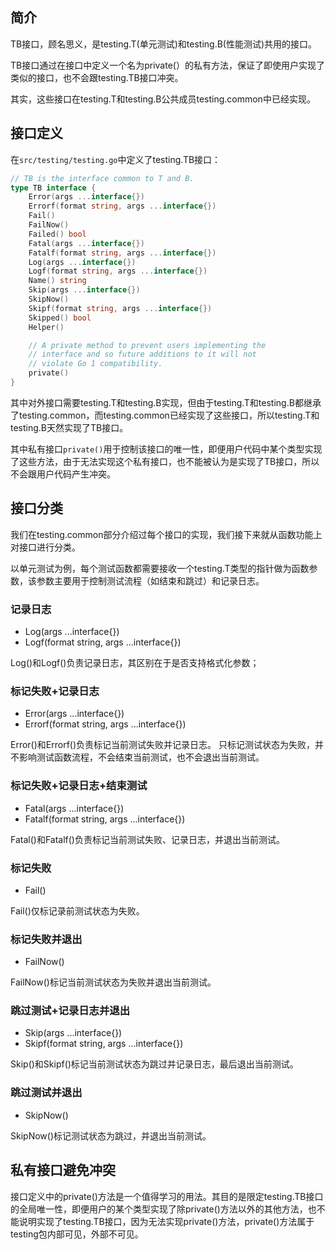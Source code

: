 ## 简介
TB接口，顾名思义，是testing.T(单元测试)和testing.B(性能测试)共用的接口。

TB接口通过在接口中定义一个名为private(）的私有方法，保证了即使用户实现了类似的接口，也不会跟testing.TB接口冲突。

其实，这些接口在testing.T和testing.B公共成员testing.common中已经实现。

## 接口定义
在`src/testing/testing.go`中定义了testing.TB接口：
```go
// TB is the interface common to T and B.
type TB interface {
	Error(args ...interface{})
	Errorf(format string, args ...interface{})
	Fail()
	FailNow()
	Failed() bool
	Fatal(args ...interface{})
	Fatalf(format string, args ...interface{})
	Log(args ...interface{})
	Logf(format string, args ...interface{})
	Name() string
	Skip(args ...interface{})
	SkipNow()
	Skipf(format string, args ...interface{})
	Skipped() bool
	Helper()

	// A private method to prevent users implementing the
	// interface and so future additions to it will not
	// violate Go 1 compatibility.
	private()
}
```
其中对外接口需要testing.T和testing.B实现，但由于testing.T和testing.B都继承了testing.common，而testing.common已经实现了这些接口，所以testing.T和testing.B天然实现了TB接口。

其中私有接口`private()`用于控制该接口的唯一性，即便用户代码中某个类型实现了这些方法，由于无法实现这个私有接口，也不能被认为是实现了TB接口，所以不会跟用户代码产生冲突。

## 接口分类
我们在testing.common部分介绍过每个接口的实现，我们接下来就从函数功能上对接口进行分类。

以单元测试为例，每个测试函数都需要接收一个testing.T类型的指针做为函数参数，该参数主要用于控制测试流程（如结束和跳过）和记录日志。

### 记录日志
* Log(args ...interface{})
* Logf(format string, args ...interface{})

Log()和Logf()负责记录日志，其区别在于是否支持格式化参数；

### 标记失败+记录日志
* Error(args ...interface{})
* Errorf(format string, args ...interface{})

Error()和Errorf()负责标记当前测试失败并记录日志。
只标记测试状态为失败，并不影响测试函数流程，不会结束当前测试，也不会退出当前测试。

### 标记失败+记录日志+结束测试
* Fatal(args ...interface{})
* Fatalf(format string, args ...interface{})

Fatal()和Fatalf()负责标记当前测试失败、记录日志，并退出当前测试。

### 标记失败
* Fail()

Fail()仅标记录前测试状态为失败。

### 标记失败并退出
* FailNow()

FailNow()标记当前测试状态为失败并退出当前测试。

### 跳过测试+记录日志并退出
* Skip(args ...interface{})
* Skipf(format string, args ...interface{})

Skip()和Skipf()标记当前测试状态为跳过并记录日志，最后退出当前测试。

### 跳过测试并退出
* SkipNow()

SkipNow()标记测试状态为跳过，并退出当前测试。

## 私有接口避免冲突
接口定义中的private()方法是一个值得学习的用法。其目的是限定testing.TB接口的全局唯一性，即便用户的某个类型实现了除private()方法以外的其他方法，也不能说明实现了testing.TB接口，因为无法实现private()方法，private()方法属于testing包内部可见，外部不可见。
